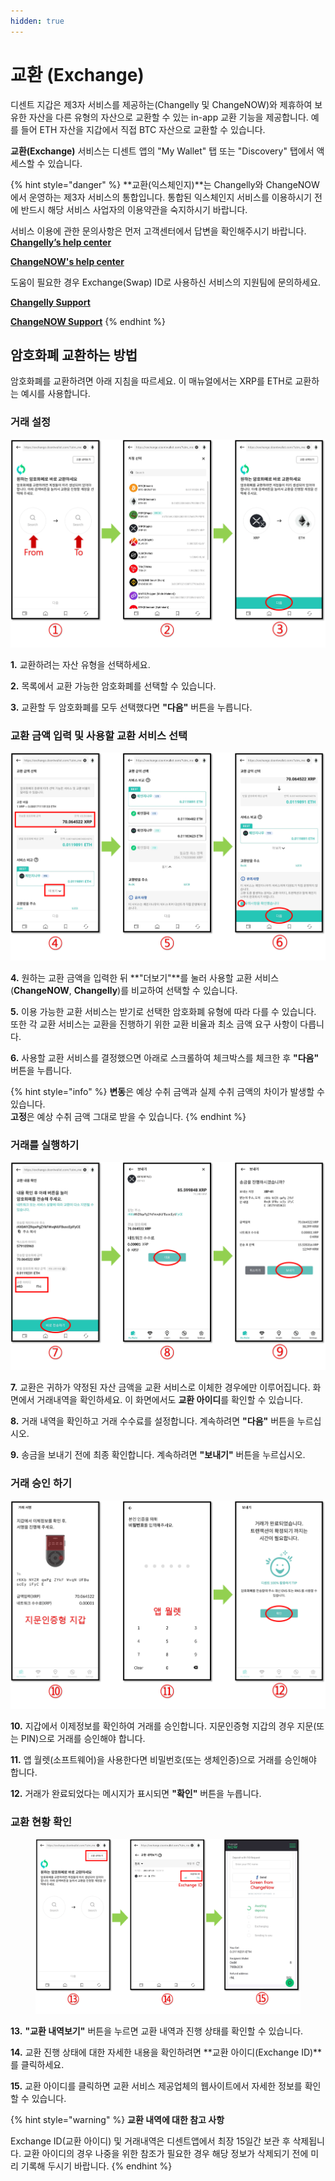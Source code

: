```yaml
---
hidden: true
---
```


# 교환 (Exchange)

디센트 지갑은 제3자 서비스를 제공하는(Changelly 및 ChangeNOW)와 제휴하여 보유한 자산을 다른 유형의 자산으로 교환할 수 있는 in-app 교환 기능을 제공합니다. 예를 들어 ETH 자산을 지갑에서 직접 BTC 자산으로 교환할 수 있습니다.

**교환(Exchange)** 서비스는 디센트 앱의 "My Wallet" 탭 또는 "Discovery" 탭에서 액세스할 수 있습니다.

{% hint style="danger" %}
**교환(익스체인지)**는 Changelly와 ChangeNOW에서 운영하는 제3자 서비스의 통합입니다. 통합된 익스체인지 서비스를 이용하시기 전에 반드시 해당 서비스 사업자의 이용약관을 숙지하시기 바랍니다.



서비스 이용에 관한 문의사항은 먼저 고객센터에서 답변을 확인해주시기 바랍니다.\
[**Changelly’s help center**](https://support.changelly.com/en/support/home)&#x20;

[**ChangeNOW's help center**](https://support.changenow.io/hc/en-us)&#x20;



도움이 필요한 경우 Exchange(Swap) ID로 사용하신 서비스의 지원팀에 문의하세요.

[**Changelly Support**](https://support.changelly.com/en/support/tickets/new)

[**ChangeNOW Support**](https://support.changenow.io/hc/en-us/requests/new)
{% endhint %}

## 암호화폐 교환하는 방법

암호화폐를 교환하려면 아래 지침을 따르세요. 이 매뉴얼에서는 XRP를 ETH로 교환하는 예시를 사용합니다.

### 거래 설정

![](../.gitbook/assets/교환-01.png)

**1.** 교환하려는 자산 유형을 선택하세요.

**2.** 목록에서 교환 가능한 암호화폐를 선택할 수 있습니다.

**3.** 교환할 두 암호화폐를 모두 선택했다면 **"다음"** 버튼을 누릅니다.

### 교환 금액 입력 및 사용할 교환 서비스 선택

![](../.gitbook/assets/교환-02.png)

**4.** 원하는 교환 금액을 입력한 뒤 **"더보기"**를 눌러 사용할 교환 서비스(**ChangeNOW**, **Changelly**)를 비교하여 선택할 수 있습니다.

**5.** 이용 가능한 교환 서비스는 받기로 선택한 암호화폐 유형에 따라 다를 수 있습니다. 또한 각 교환 서비스는 교환을 진행하기 위한 교환 비율과 최소 금액 요구 사항이 다릅니다.

**6.** 사용할 교환 서비스를 결정했으면 아래로 스크롤하여 체크박스를 체크한 후 **"다음"** 버튼을 누릅니다.

{% hint style="info" %}
**변동**은 예상 수취 금액과 실제 수취 금액의 차이가 발생할 수 있습니다. \
**고정**은 예상 수취 금액 그대로 받을 수 있습니다.
{% endhint %}

### 거래를 실행하기

![](../.gitbook/assets/교환-03.png)

**7.** 교환은 귀하가 약정된 자산 금액을 교환 서비스로 이체한 경우에만 이루어집니다. 화면에서 거래내역을 확인하세요. 이 화면에서도 **교환 아이디**를 확인할 수 있습니다.

**8.** 거래 내역을 확인하고 거래 수수료를 설정합니다. 계속하려면 **"다음"** 버튼을 누르십시오.&#x20;

**9.** 송금을 보내기 전에 최종 확인합니다. 계속하려면 **"보내기"** 버튼을 누르십시오.&#x20;

### 거래 승인 하기

![](../.gitbook/assets/교환-04.png)

**10.** 지갑에서 이제정보를 확인하여 거래를 승인합니다. 지문인증형 지갑의 경우 지문(또는 PIN)으로 거래를 승인해야 합니다.

**11.** 앱 월렛(소프트웨어)을 사용한다면 비밀번호(또는 생체인증)으로 거래를 승인해야 합니다.

**12.** 거래가 완료되었다는 메시지가 표시되면 **"확인"** 버튼을 누릅니다.



### 교환 현황 확인

<figure><img src="../.gitbook/assets/교환-05.png" alt=""><figcaption></figcaption></figure>

**13.** **"교환 내역보기"** 버튼을 누르면 교환 내역과 진행 상태를 확인할 수 있습니다.

**14.** 교환 진행 상태에 대한 자세한 내용을 확인하려면 **교환 아이디(Exchange ID)**를 클릭하세요.

**15.** 교환 아이디를 클릭하면 교환 서비스 제공업체의 웹사이트에서 자세한 정보를 확인할 수 있습니다.&#x20;

{% hint style="warning" %}
**교환 내역에 대한 참고 사항**

Exchange ID(교환 아이디) 및 거래내역은 디센트앱에서 최장 15일간 보관 후 삭제됩니다. 교환 아이디의 경우 나중을 위한 참조가 필요한 경우 해당 정보가 삭제되기 전에 미리 기록해 두시기 바랍니다.
{% endhint %}
